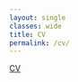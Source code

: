 ```yaml
---
layout: single
classes: wide
title: CV
permalink: /cv/
---
```


<a href="ddyal.github.io/files/derekdyalCV.pdf" target="_blank">CV</a>

